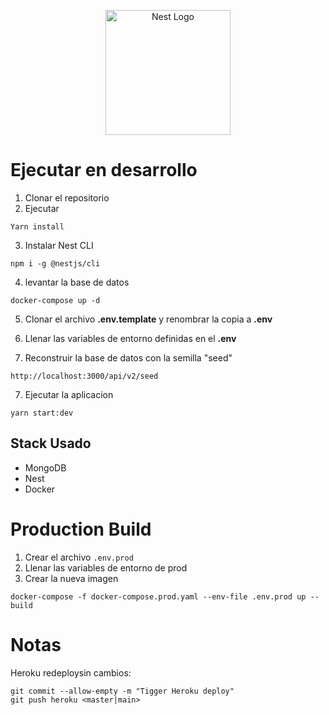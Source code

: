 <p align="center">
  <a href="http://nestjs.com/" target="blank"><img src="https://nestjs.com/img/logo-small.svg" width="200" alt="Nest Logo" /></a>
</p>

# Ejecutar en desarrollo

1. Clonar el repositorio
2. Ejecutar
```
Yarn install
```
3. Instalar Nest CLI
```
npm i -g @nestjs/cli
```
4. levantar la base de datos
```
docker-compose up -d
```
5. Clonar el archivo __.env.template__ y renombrar la copia a __.env__

6. Llenar las variables de entorno definidas en el __.env__

6. Reconstruir la base de datos con la semilla "seed"
```
http://localhost:3000/api/v2/seed
```
7. Ejecutar la aplicacion
```
yarn start:dev
```


## Stack Usado
* MongoDB
* Nest
* Docker

# Production Build
1. Crear el archivo   ```.env.prod```
2. Llenar las variables de entorno de prod
3. Crear la nueva imagen
```
docker-compose -f docker-compose.prod.yaml --env-file .env.prod up --build
```
# Notas
Heroku redeploysin cambios:
```
git commit --allow-empty -m "Tigger Heroku deploy"
git push heroku <master|main>
```